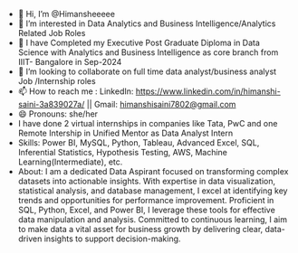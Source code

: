 - 👋 Hi, I’m @Himansheeeee
- 👀 I’m interested in Data Analytics and Business Intelligence/Analytics Related Job Roles
- 🌱 I have Completed my Executive Post Graduate Diploma in Data Science with Analytics and Business Intelligence as core branch from IIIT- Bangalore in Sep-2024
- 💞️ I’m looking to collaborate on full time data analyst/business analyst Job /Internship roles
- 📫 How to reach me :
LinkedIn: https://www.linkedin.com/in/himanshi-saini-3a839027a/
 || Gmail: himanshisaini7802@gmail.com
- 😄 Pronouns: she/her
- I have done 2 virtual internships in companies like Tata, PwC and one Remote Intership in Unified Mentor as Data Analyst Intern
- Skills: Power BI, MySQL, Python, Tableau, Advanced Excel, SQL, Inferential Statistics, Hypothesis Testing, AWS, Machine Learning(Intermediate), etc.
- About: I am a dedicated Data Aspirant focused on transforming complex datasets into actionable insights.
  With expertise in data visualization, statistical analysis, and database management, I excel at identifying key trends and opportunities for performance improvement.
  Proficient in SQL, Python, Excel, and Power BI, I leverage these tools for effective data manipulation and analysis. Committed to continuous learning, I aim to make data a vital asset
  for business growth by delivering clear, data-driven insights to support decision-making.

<!---
Himansheeeee/Himansheeeee is a ✨ special ✨ repository because its `README.md` (this file) appears on your GitHub profile.
You can click the Preview link to take a look at your changes.
--->
